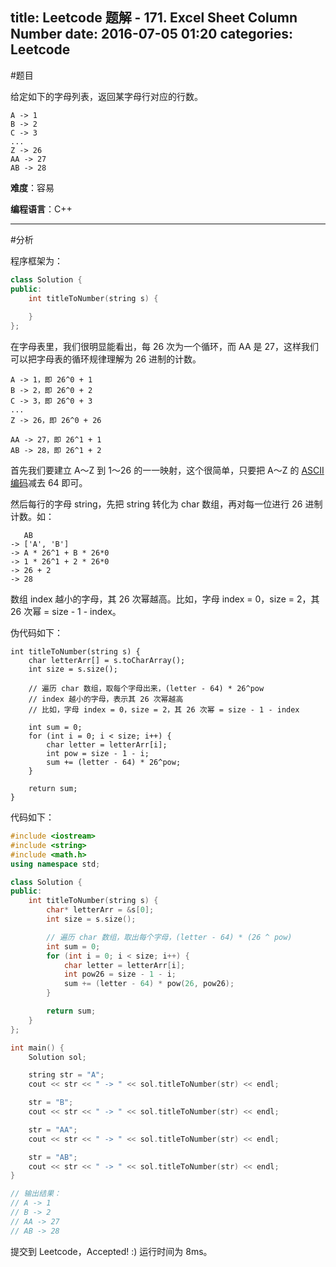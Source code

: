 title: Leetcode 题解 - 171. Excel Sheet Column Number
date: 2016-07-05 01:20
categories: Leetcode
---

#题目

给定如下的字母列表，返回某字母行对应的行数。

    A -> 1
    B -> 2
    C -> 3
    ...
    Z -> 26
    AA -> 27
    AB -> 28 

<!-- more -->

**难度**：容易

**编程语言**：C++

---

#分析

程序框架为：

```cpp
class Solution {
public:
    int titleToNumber(string s) {
        
    }
};
```

在字母表里，我们很明显能看出，每 26 次为一个循环，而 AA 是 27，这样我们可以把字母表的循环规律理解为 26 进制的计数。

    A -> 1，即 26^0 + 1
    B -> 2，即 26^0 + 2
    C -> 3，即 26^0 + 3
    ...
    Z -> 26，即 26^0 + 26

    AA -> 27，即 26^1 + 1
    AB -> 28，即 26^1 + 2

首先我们要建立 A～Z 到 1～26 的一一映射，这个很简单，只要把 A～Z 的 [ASCII 编码](https://zh.wikipedia.org/wiki/ASCII)减去 64 即可。

然后每行的字母 string，先把 string 转化为 char 数组，再对每一位进行 26 进制计数。如：

       AB
    -> ['A', 'B']
    -> A * 26^1 + B * 26*0
    -> 1 * 26^1 + 2 * 26*0
    -> 26 + 2
    -> 28

数组 index 越小的字母，其 26 次幂越高。比如，字母 index = 0，size = 2，其 26 次幂 = size - 1 - index。

伪代码如下：

```
int titleToNumber(string s) {
    char letterArr[] = s.toCharArray();
    int size = s.size();

    // 遍历 char 数组，取每个字母出来，(letter - 64) * 26^pow
    // index 越小的字母，表示其 26 次幂越高
    // 比如，字母 index = 0，size = 2，其 26 次幂 = size - 1 - index

    int sum = 0;
    for (int i = 0; i < size; i++) {
        char letter = letterArr[i];    
        int pow = size - 1 - i;
        sum += (letter - 64) * 26^pow;
    }

    return sum;
}
```

代码如下：

```cpp
#include <iostream>
#include <string>
#include <math.h>
using namespace std;

class Solution {
public:
    int titleToNumber(string s) {
        char* letterArr = &s[0];
        int size = s.size();

        // 遍历 char 数组，取出每个字母，(letter - 64) * (26 ^ pow)
        int sum = 0;
        for (int i = 0; i < size; i++) {
            char letter = letterArr[i];
            int pow26 = size - 1 - i;
            sum += (letter - 64) * pow(26, pow26);
        }

        return sum;
    }
};

int main() {
    Solution sol;

    string str = "A";
    cout << str << " -> " << sol.titleToNumber(str) << endl;

    str = "B";
    cout << str << " -> " << sol.titleToNumber(str) << endl;

    str = "AA";
    cout << str << " -> " << sol.titleToNumber(str) << endl;

    str = "AB";
    cout << str << " -> " << sol.titleToNumber(str) << endl;
}

// 输出结果：
// A -> 1
// B -> 2
// AA -> 27
// AB -> 28 
```

提交到 Leetcode，Accepted! :) 运行时间为 8ms。
